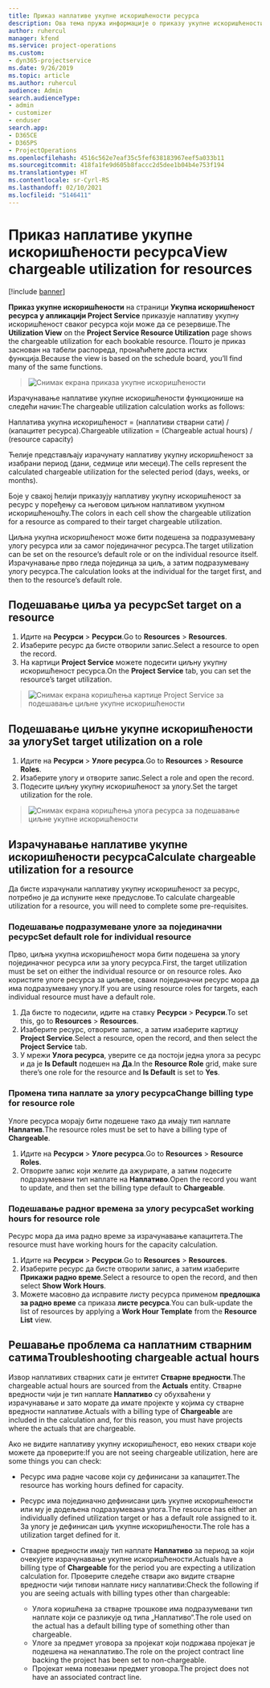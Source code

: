 ```yaml
---
title: Приказ наплативе укупне искоришћености ресурса
description: Ова тема пружа информације о приказу укупне искоришћености ресурса.
author: ruhercul
manager: kfend
ms.service: project-operations
ms.custom:
- dyn365-projectservice
ms.date: 9/26/2019
ms.topic: article
ms.author: ruhercul
audience: Admin
search.audienceType:
- admin
- customizer
- enduser
search.app:
- D365CE
- D365PS
- ProjectOperations
ms.openlocfilehash: 4516c562e7eaf35c5fef638183967eef5a033b11
ms.sourcegitcommit: 418fa1fe9d605b8faccc2d5dee1b04b4e753f194
ms.translationtype: HT
ms.contentlocale: sr-Cyrl-RS
ms.lasthandoff: 02/10/2021
ms.locfileid: "5146411"
---
```

# <a name="view-chargeable-utilization-for-resources"></a><span data-ttu-id="7a493-103">Приказ наплативе укупне искоришћености ресурса</span><span class="sxs-lookup"><span data-stu-id="7a493-103">View chargeable utilization for resources</span></span>

[!include [banner](../includes/psa-now-project-operations.md)]
 
<span data-ttu-id="7a493-104">**Приказ укупне искоришћености** на страници **Укупна искоришћеност ресурса у апликацији Project Service** приказује наплативу укупну искоришћеност сваког ресурса који може да се резервише.</span><span class="sxs-lookup"><span data-stu-id="7a493-104">The **Utilization View** on the **Project Service Resource Utilization** page shows the chargeable utilization for each bookable resource.</span></span> <span data-ttu-id="7a493-105">Пошто је приказ заснован на табели распореда, пронаћићете доста истих функција.</span><span class="sxs-lookup"><span data-stu-id="7a493-105">Because the view is based on the schedule board, you’ll find many of the same functions.</span></span>

> ![Снимак екрана приказа укупне искоришћености](media/FAQ-utilization-1.png)
 

<span data-ttu-id="7a493-107">Израчунавање наплативе укупне искоришћености функционише на следећи начин:</span><span class="sxs-lookup"><span data-stu-id="7a493-107">The chargeable utilization calculation works as follows:</span></span>

   <span data-ttu-id="7a493-108">Наплатива укупна искоришћеност = (наплативи стварни сати) / (капацитет ресурса).</span><span class="sxs-lookup"><span data-stu-id="7a493-108">Chargeable utilization = (Chargeable actual hours) / (resource capacity)</span></span>

<span data-ttu-id="7a493-109">Ћелије представљају израчунату наплативу укупну искоришћеност за изабрани период (дани, седмице или месеци).</span><span class="sxs-lookup"><span data-stu-id="7a493-109">The cells represent the calculated chargeable utilization for the selected period (days, weeks, or months).</span></span>

<span data-ttu-id="7a493-110">Боје у свакој ћелији приказују наплативу укупну искоришћеност за ресурс у поређењу са његовом циљном наплативом укупном искоришћеношћу.</span><span class="sxs-lookup"><span data-stu-id="7a493-110">The colors in each cell show the chargeable utilization for a resource as compared to their target chargeable utilization.</span></span> 

<span data-ttu-id="7a493-111">Циљна укупна искоришћеност може бити подешена за подразумевану улогу ресурса или за самог појединачног ресурса.</span><span class="sxs-lookup"><span data-stu-id="7a493-111">The target utilization can be set on the resource’s default role or on the individual resource itself.</span></span> <span data-ttu-id="7a493-112">Израчунавање прво гледа појединца за циљ, а затим подразумевану улогу ресурса.</span><span class="sxs-lookup"><span data-stu-id="7a493-112">The calculation looks at the individual for the target first, and then to the resource’s default role.</span></span>

## <a name="set-target-on-a-resource"></a><span data-ttu-id="7a493-113">Подешавање циља уа ресурс</span><span class="sxs-lookup"><span data-stu-id="7a493-113">Set target on a resource</span></span>

1. <span data-ttu-id="7a493-114">Идите на **Ресурси** \> **Ресурси**.</span><span class="sxs-lookup"><span data-stu-id="7a493-114">Go to **Resources** \> **Resources**.</span></span> 
2. <span data-ttu-id="7a493-115">Изаберите ресурс да бисте отворили запис.</span><span class="sxs-lookup"><span data-stu-id="7a493-115">Select a resource to open the record.</span></span> 
3. <span data-ttu-id="7a493-116">На картици **Project Service** можете подесити циљну укупну искоришћеност ресурса.</span><span class="sxs-lookup"><span data-stu-id="7a493-116">On the **Project Service** tab, you can set the resource’s target utilization.</span></span>

> ![Снимак екрана коришћења картице Project Service за подешавање циљне укупне искоришћености](media/FAQ-utilization-2.png)
 
## <a name="set-target-utilization-on-a-role"></a><span data-ttu-id="7a493-118">Подешавање циљне укупне искоришћености за улогу</span><span class="sxs-lookup"><span data-stu-id="7a493-118">Set target utilization on a role</span></span>

1. <span data-ttu-id="7a493-119">Идите на **Ресурси** \> **Улоге ресурса**.</span><span class="sxs-lookup"><span data-stu-id="7a493-119">Go to **Resources** \> **Resource Roles**.</span></span> 
2. <span data-ttu-id="7a493-120">Изаберите улогу и отворите запис.</span><span class="sxs-lookup"><span data-stu-id="7a493-120">Select a role and open the record.</span></span> 
3. <span data-ttu-id="7a493-121">Подесите циљну укупну искоришћеност за улогу.</span><span class="sxs-lookup"><span data-stu-id="7a493-121">Set the target utilization for the role.</span></span>

> ![Снимак екрана коришћења улога ресурса за подешавање циљне укупне искоришћености](media/FAQ-utilization-3.png)
 
## <a name="calculate-chargeable-utilization-for-a-resource"></a><span data-ttu-id="7a493-123">Израчунавање наплативе укупне искоришћености ресурса</span><span class="sxs-lookup"><span data-stu-id="7a493-123">Calculate chargeable utilization for a resource</span></span>

<span data-ttu-id="7a493-124">Да бисте израчунали наплативу укупну искоришћеност за ресурс, потребно је да испуните неке предуслове.</span><span class="sxs-lookup"><span data-stu-id="7a493-124">To calculate chargeable utilization for a resource, you will need to complete some pre-requisites.</span></span> 

### <a name="set-default-role-for-individual-resource"></a><span data-ttu-id="7a493-125">Подешавање подразумеване улоге за појединачни ресурс</span><span class="sxs-lookup"><span data-stu-id="7a493-125">Set default role for individual resource</span></span>

<span data-ttu-id="7a493-126">Прво, циљна укупна искоришћеност мора бити подешена за улогу појединачног ресурса или за улогу ресурса.</span><span class="sxs-lookup"><span data-stu-id="7a493-126">First, the target utilization must be set on either the individual resource or on resource roles.</span></span> <span data-ttu-id="7a493-127">Ако користите улоге ресурса за циљеве, сваки појединачни ресурс мора да има подразумевану улогу.</span><span class="sxs-lookup"><span data-stu-id="7a493-127">If you are using resource roles for targets, each individual resource must have a default role.</span></span> 

1. <span data-ttu-id="7a493-128">Да бисте то подесили, идите на ставку **Ресурси** \> **Ресурси**.</span><span class="sxs-lookup"><span data-stu-id="7a493-128">To set this, go to **Resources** \> **Resources**.</span></span> 
2. <span data-ttu-id="7a493-129">Изаберите ресурс, отворите запис, а затим изаберите картицу **Project Service**.</span><span class="sxs-lookup"><span data-stu-id="7a493-129">Select a resource, open the record, and then select the **Project Service** tab.</span></span> 
3. <span data-ttu-id="7a493-130">У мрежи **Улога ресурса**, уверите се да постоји једна улога за ресурс и да је **Is Default** подешен на **Да**.</span><span class="sxs-lookup"><span data-stu-id="7a493-130">In the **Resource Role** grid, make sure there’s one role for the resource and **Is Default** is set to **Yes**.</span></span>
 
### <a name="change-billing-type-for-resource-role"></a><span data-ttu-id="7a493-131">Промена типа наплате за улогу ресурса</span><span class="sxs-lookup"><span data-stu-id="7a493-131">Change billing type for resource role</span></span>

<span data-ttu-id="7a493-132">Улоге ресурса морају бити подешене тако да имају тип наплате **Наплатив**.</span><span class="sxs-lookup"><span data-stu-id="7a493-132">The resource roles must be set to have a billing type of **Chargeable**.</span></span> 

1. <span data-ttu-id="7a493-133">Идите на **Ресурси** \> **Улоге ресурса**.</span><span class="sxs-lookup"><span data-stu-id="7a493-133">Go to **Resources** \> **Resource Roles**.</span></span> 
2. <span data-ttu-id="7a493-134">Отворите запис који желите да ажурирате, а затим подесите подразумевани тип наплате на **Наплативо**.</span><span class="sxs-lookup"><span data-stu-id="7a493-134">Open the record you want to update, and then set the billing type default to **Chargeable**.</span></span>

### <a name="set-working-hours-for-resource-role"></a><span data-ttu-id="7a493-135">Подешавање радног времена за улогу ресурса</span><span class="sxs-lookup"><span data-stu-id="7a493-135">Set working hours for resource role</span></span>
 
<span data-ttu-id="7a493-136">Ресурс мора да има радно време за израчунавање капацитета.</span><span class="sxs-lookup"><span data-stu-id="7a493-136">The resource must have working hours for the capacity calculation.</span></span> 

1. <span data-ttu-id="7a493-137">Идите на **Ресурси** \> **Ресурси**.</span><span class="sxs-lookup"><span data-stu-id="7a493-137">Go to **Resources** \> **Resources**.</span></span> 
2. <span data-ttu-id="7a493-138">Изаберите ресурс да бисте отворили запис, а затим изаберите **Прикажи радно време**.</span><span class="sxs-lookup"><span data-stu-id="7a493-138">Select a resource to open the record, and then select **Show Work Hours**.</span></span> 
3. <span data-ttu-id="7a493-139">Можете масовно да исправите листу ресурса применом **предлошка за радно време** са приказа **листе ресурса**.</span><span class="sxs-lookup"><span data-stu-id="7a493-139">You can bulk-update the list of resources by applying a **Work Hour Template** from the **Resource List** view.</span></span>

## <a name="troubleshooting-chargeable-actual-hours"></a><span data-ttu-id="7a493-140">Решавање проблема са наплатним стварним сатима</span><span class="sxs-lookup"><span data-stu-id="7a493-140">Troubleshooting chargeable actual hours</span></span>

<span data-ttu-id="7a493-141">Извор наплативих стварних сати је ентитет **Стварне вредности**.</span><span class="sxs-lookup"><span data-stu-id="7a493-141">The chargeable actual hours are sourced from the **Actuals** entity.</span></span> <span data-ttu-id="7a493-142">Стварне вредности чији је тип наплате **Наплативо** су обухваћени у израчунавање и зато морате да имате пројекте у којима су стварне вредности наплативе.</span><span class="sxs-lookup"><span data-stu-id="7a493-142">Actuals with a billing type of **Chargeable** are included in the calculation and, for this reason, you must have projects where the actuals that are chargeable.</span></span>

<span data-ttu-id="7a493-143">Ако не видите наплативу укупну искоришћеност, ево неких ствари које можете да проверите:</span><span class="sxs-lookup"><span data-stu-id="7a493-143">If you are not seeing chargeable utilization, here are some things you can check:</span></span>

- <span data-ttu-id="7a493-144">Ресурс има радне часове који су дефинисани за капацитет.</span><span class="sxs-lookup"><span data-stu-id="7a493-144">The resource has working hours defined for capacity.</span></span>
- <span data-ttu-id="7a493-145">Ресурс има појединачно дефинисани циљ укупне искоришћености или му је додељена подразумевана улога.</span><span class="sxs-lookup"><span data-stu-id="7a493-145">The resource has either an individually defined utilization target or has a default role assigned to it.</span></span> <span data-ttu-id="7a493-146">За улогу је дефинисан циљ укупне искоришћености.</span><span class="sxs-lookup"><span data-stu-id="7a493-146">The role has a utilization target defined for it.</span></span>
- <span data-ttu-id="7a493-147">Стварне вредности имају тип наплате **Наплативо** за период за који очекујете израчунавање укупне искоришћености.</span><span class="sxs-lookup"><span data-stu-id="7a493-147">Actuals have a billing type of **Chargeable** for the period you are expecting a utilization calculation for.</span></span> <span data-ttu-id="7a493-148">Проверите следеће ствари ако видите стварне вредности чији типови наплате нису наплативи:</span><span class="sxs-lookup"><span data-stu-id="7a493-148">Check the following if you are seeing actuals with billing types other than chargeable:</span></span>

  - <span data-ttu-id="7a493-149">Улога коришћена за стварне трошкове има подразумевани тип наплате који се разликује од типа „Наплативо“.</span><span class="sxs-lookup"><span data-stu-id="7a493-149">The role used on the actual has a default billing type of something other than chargeable.</span></span>
  - <span data-ttu-id="7a493-150">Улоге за предмет уговора за пројекат који подржава пројекат је подешена на ненаплативо.</span><span class="sxs-lookup"><span data-stu-id="7a493-150">The role on the project contract line backing the project has been set to non-chargeable.</span></span>
  - <span data-ttu-id="7a493-151">Пројекат нема повезани предмет уговора.</span><span class="sxs-lookup"><span data-stu-id="7a493-151">The project does not have an associated contract line.</span></span>


